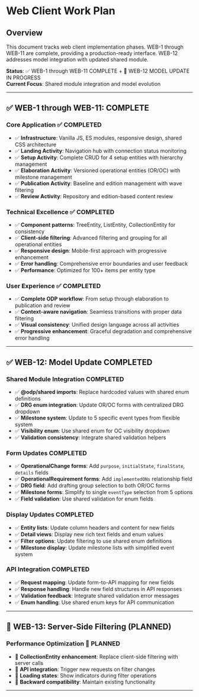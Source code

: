 # Web Client Work Plan 

## Overview
This document tracks web client implementation phases. WEB-1 through WEB-11 are complete, providing a production-ready interface. WEB-12 addresses model integration with updated shared module.

**Status**: ✅ WEB-1 through WEB-11 COMPLETE + 🚧 WEB-12 MODEL UPDATE IN PROGRESS  
**Current Focus**: Shared module integration and model evolution

---

## ✅ WEB-1 through WEB-11: COMPLETE

### Core Application ✅ COMPLETED
- ✅ **Infrastructure**: Vanilla JS, ES modules, responsive design, shared CSS architecture
- ✅ **Landing Activity**: Navigation hub with connection status monitoring
- ✅ **Setup Activity**: Complete CRUD for 4 setup entities with hierarchy management
- ✅ **Elaboration Activity**: Versioned operational entities (OR/OC) with milestone management
- ✅ **Publication Activity**: Baseline and edition management with wave filtering
- ✅ **Review Activity**: Repository and edition-based content review

### Technical Excellence ✅ COMPLETED
- ✅ **Component patterns**: TreeEntity, ListEntity, CollectionEntity for consistency
- ✅ **Client-side filtering**: Advanced filtering and grouping for all operational entities
- ✅ **Responsive design**: Mobile-first approach with progressive enhancement
- ✅ **Error handling**: Comprehensive error boundaries and user feedback
- ✅ **Performance**: Optimized for 100+ items per entity type

### User Experience ✅ COMPLETED
- ✅ **Complete ODP workflow**: From setup through elaboration to publication and review
- ✅ **Context-aware navigation**: Seamless transitions with proper data filtering
- ✅ **Visual consistency**: Unified design language across all activities
- ✅ **Progressive enhancement**: Graceful degradation and comprehensive error handling

---

## ✅ WEB-12: Model Update COMPLETED

### Shared Module Integration COMPLETED
- ✅ **@odp/shared imports**: Replace hardcoded values with shared enum definitions
- ✅ **DRG enum integration**: Update OR/OC forms with centralized DRG dropdown
- ✅ **Milestone system**: Update to 5 specific event types from flexible system
- ✅ **Visibility enum**: Use shared enum for OC visibility dropdown
- ✅ **Validation consistency**: Integrate shared validation helpers

### Form Updates COMPLETED
- ✅ **OperationalChange forms**: Add `purpose`, `initialState`, `finalState`, `details` fields
- ✅ **OperationalRequirement forms**: Add `implementedONs` relationship field
- ✅ **DRG field**: Add drafting group selection to both OR/OC forms
- ✅ **Milestone forms**: Simplify to single `eventType` selection from 5 options
- ✅ **Field validation**: Use shared validation for enum fields

### Display Updates COMPLETED
- ✅ **Entity lists**: Update column headers and content for new fields
- ✅ **Detail views**: Display new rich text fields and enum values
- ✅ **Filter options**: Update filtering to use shared enum definitions
- ✅ **Milestone display**: Update milestone lists with simplified event system

### API Integration COMPLETED
- ✅ **Request mapping**: Update form-to-API mapping for new fields
- ✅ **Response handling**: Handle new field structures in API responses
- ✅ **Validation feedback**: Integrate shared validation error messages
- ✅ **Enum handling**: Use shared enum keys for API communication

---

## 🚧 WEB-13: Server-Side Filtering (PLANNED)

### Performance Optimization 🚧 PLANNED
- 🚧 **CollectionEntity enhancement**: Replace client-side filtering with server calls
- 🚧 **API integration**: Trigger new requests on filter changes
- 🚧 **Loading states**: Show indicators during filter operations
- 🚧 **Backward compatibility**: Maintain existing functionality

---
